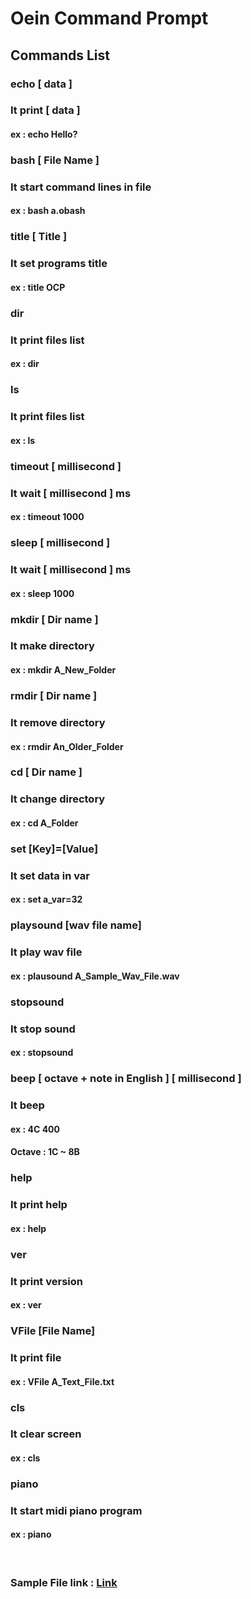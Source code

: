 # Oein Command Prompt
### 
## Commands List
### echo [ data ]
### It print [ data ]
#### ex : echo Hello?
### bash [ File Name ]
### It start command lines in file
#### ex : bash a.obash
### title [ Title ]
### It set programs title
#### ex : title OCP
### dir
### It print files list
#### ex : dir
### ls
### It print files list
#### ex : ls
### timeout [ millisecond ]
### It wait [ millisecond ] ms
#### ex : timeout 1000
### sleep [ millisecond ]
### It wait [ millisecond ] ms
#### ex : sleep 1000
### mkdir [ Dir name ]
### It make directory
#### ex : mkdir A_New_Folder
### rmdir [ Dir name ]
### It remove directory
#### ex : rmdir An_Older_Folder
### cd [ Dir name ]
### It change directory
#### ex : cd A_Folder
### set [Key]=[Value]
### It set data in var
#### ex : set a_var=32
### playsound [wav file name]
### It play wav file
#### ex : plausound A_Sample_Wav_File.wav
### stopsound
### It stop sound
#### ex : stopsound
### beep [ octave + note in English ] [ millisecond ]
### It beep
#### ex : 4C 400
#### Octave : 1C ~ 8B
### help
### It print help
#### ex : help
### ver
### It print version
#### ex : ver
### VFile [File Name]
### It print file
#### ex : VFile A_Text_File.txt
### cls
### It clear screen
#### ex : cls
### piano
### It start midi piano program
#### ex : piano
&nbsp;
### Sample File link : <a href="https://github.com/Oein/Oein_Command_Prompt/tree/master/Samples">Link</a>
